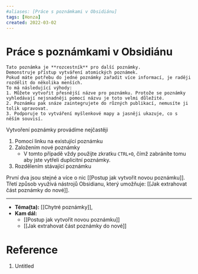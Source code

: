 ```yaml
---
#aliases: [Práce s poznámkami v Obsidiánu]
tags: [Honza]
created: 2022-03-02
---
```


# Práce s poznámkami v Obsidiánu

~~~ad-info
Tato poznámka je **rozcestník** pro další poznámky. 
Demonstruje přístup vytváření atomických poznámek.
Pokud máte potřebu do jedné poznámky zařadit více informací, je raději rozdělit do několika menších. 
To má následující výhody:
1. Můžete vytvořit přesnější názve pro poznámku. Protože se poznámky vyhledávají nejsnadněji pomocí názvu je toto velmi důležité.
2. Poznámku pak snáze zaintegrujete do různých publikací, nemusíte ji tolik upravovat.
3. Podporuje to vytváření myšlenkové mapy a jasněji ukazuje, co s něším souvisí.
~~~
Vytvoření poznámky provádíme nejčastěji
1. Pomocí linku na existující poznámku
2. Založením nové poznámky
	* V tomto případě vždy použijte zkratku `CTRL+O`, čímž zabráníte tomu aby jste vytřeli duplicitní poznámky.
3. Rozdělením stávající poznámku

První dva jsou stejné a více o nic [[Postup jak vytvořit novou poznámku]].
Třetí způsob využívá nástrojů Obsidianu, který umožňuje: [[Jak extrahovat část poznámky do nové]].

---
- **Téma(ta):** [[Chytré poznámky]], 
- **Kam dál:**
	- [[Postup jak vytvořit novou poznámku]]
	- [[Jak extrahovat část poznámky do nové]] 

# Reference
1. Untitled